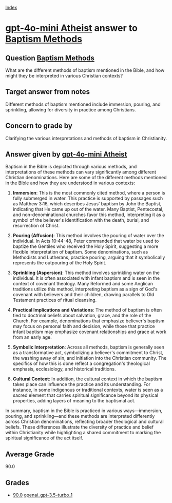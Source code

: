 
[Index](../../../index.md)
# [gpt-4o-mini Atheist](../../answering_models/gpt-4o-mini_Atheist.md) answer to [Baptism Methods](../../questions/Baptism_Methods.md)

## Question [Baptism Methods](../../questions/Baptism_Methods.md)
What are the different methods of baptism mentioned in the Bible, and how might they be interpreted in various Christian contexts?

## Target answer from notes
Different methods of baptism mentioned include immersion, pouring, and sprinkling, allowing for diversity in practice among Christians.

## Concern to grade by
Clarifying the various interpretations and methods of baptism in Christianity.

## Answer given by [gpt-4o-mini Atheist](../../answering_models/gpt-4o-mini_Atheist.md)
Baptism in the Bible is depicted through various methods, and interpretations of these methods can vary significantly among different Christian denominations. Here are some of the different methods mentioned in the Bible and how they are understood in various contexts:

1. **Immersion**: This is the most commonly cited method, where a person is fully submerged in water. This practice is supported by passages such as Matthew 3:16, which describes Jesus’ baptism by John the Baptist, indicating that He came up out of the water. Many Baptist, Pentecostal, and non-denominational churches favor this method, interpreting it as a symbol of the believer's identification with the death, burial, and resurrection of Christ.

2. **Pouring (Affusion)**: This method involves the pouring of water over the individual. In Acts 10:44-48, Peter commanded that water be used to baptize the Gentiles who received the Holy Spirit, suggesting a more flexible interpretation of baptism. Some denominations, such as Methodists and Lutherans, practice pouring, arguing that it symbolically represents the outpouring of the Holy Spirit. 

3. **Sprinkling (Aspersion)**: This method involves sprinkling water on the individual. It is often associated with infant baptism and is seen in the context of covenant theology. Many Reformed and some Anglican traditions utilize this method, interpreting baptism as a sign of God's covenant with believers and their children, drawing parallels to Old Testament practices of ritual cleansing.

4. **Practical Implications and Variations**: The method of baptism is often tied to doctrinal beliefs about salvation, grace, and the role of the Church. For example, denominations that emphasize believer's baptism may focus on personal faith and decision, while those that practice infant baptism may emphasize covenant relationships and grace at work from an early age. 

5. **Symbolic Interpretation**: Across all methods, baptism is generally seen as a transformative act, symbolizing a believer's commitment to Christ, the washing away of sin, and initiation into the Christian community. The specifics of how this is done reflect a congregation's theological emphasis, ecclesiology, and historical traditions.

6. **Cultural Context**: In addition, the cultural context in which the baptism takes place can influence the practice and its understanding. For instance, in some indigenous or traditional contexts, water is seen as a sacred element that carries spiritual significance beyond its physical properties, adding layers of meaning to the baptismal act.

In summary, baptism in the Bible is practiced in various ways—immersion, pouring, and sprinkling—and these methods are interpreted differently across Christian denominations, reflecting broader theological and cultural beliefs. These differences illustrate the diversity of practice and belief within Christianity while highlighting a shared commitment to marking the spiritual significance of the act itself.

## Average Grade
90.0

## Grades
 * [90.0](./Baptism_Methods_grades/openai_gpt-3.5-turbo_1.md) [openai_gpt-3.5-turbo_1](../../grading_models/openai_gpt-3.5-turbo_1.md)
